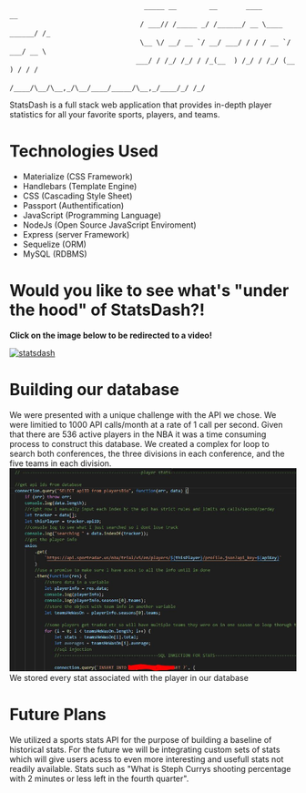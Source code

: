 
                                     _____ __        __       ____             __  
                                    / ___// /_____ _/ /______/ __ \____ ______/ /_ 
                                    \__ \/ __/ __ `/ __/ ___/ / / / __ `/ ___/ __ \
                                   ___/ / /_/ /_/ / /_(__  ) /_/ / /_/ (__  ) / / /
                                  /____/\__/\__,_/\__/____/_____/\__,_/____/_/ /_/ 


                                    
StatsDash is a full stack web application that provides in-depth player statistics for all your favorite sports, players, and teams.

# Technologies Used
- Materialize (CSS Framework)
- Handlebars (Template Engine)
- CSS (Cascading Style Sheet)
- Passport (Authentification)
- JavaScript (Programming Language)
- NodeJs (Open Source JavaScript Enviroment)
- Express (server Framework)
- Sequelize (ORM)
- MySQL (RDBMS)

# Would you like to see what's "under the hood" of StatsDash?! 
__**Click on the image below to be redirected to a video!**__

[![statsdash](https://img.youtube.com/vi/HbdrZ5W-Ca4/0.jpg)](https://www.youtube.com/watch?v=HbdrZ5W-Ca4)

# Building our database
We were presented with a unique challenge with the API we chose. We were limitied to 1000 API calls/month at a rate of 1 call per second. Given that there are 536 active players in the NBA it was a time consuming process to construct this database. We created a complex for loop to search both conferences, the three divisions in each conference, and the five teams in each division.
![imageOfPlayerStatsLogic](https://github.com/po1sigala/images/blob/master/statsDash/playerStatsJS.JPG?raw=true)
We stored every stat associated with the player in our database



# Future Plans
We utilized a sports stats API for the purpose of building a baseline of historical stats. For the future we will be integrating custom sets of stats which will give users acess to even more interesting and usefull stats not readily available. Stats such as "What is Steph Currys shooting percentage with 2 minutes or less left in the fourth quarter".



